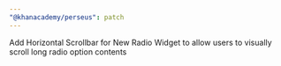 ```yaml
---
"@khanacademy/perseus": patch
---
```


Add Horizontal Scrollbar for New Radio Widget to allow users to visually scroll long radio option contents
